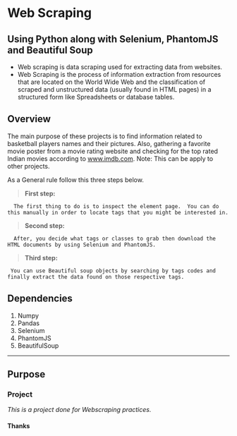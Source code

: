 # Web Scraping

## Using Python along with Selenium, PhantomJS and Beautiful Soup 

- Web scraping is data scraping used for extracting data from websites. 
- Web Scraping is the process of information extraction from resources that are located on the World Wide Web and the classification of scraped and unstructured data (usually found in HTML pages) in a structured form like Spreadsheets or database tables.

## Overview

The main purpose of these projects is to find information related to basketball players names and their pictures.  Also, gathering a favorite movie poster from a movie rating website and checking for the top rated Indian movies according to www.imdb.com. Note:  This can be apply to other projects.


As a General rule follow this three steps below.

> **First step:**

      The first thing to do is to inspect the element page.  You can do this manually in order to locate tags that you might be interested in. 

> **Second step:**

      After, you decide what tags or classes to grab then download the HTML documents by using Selenium and PhantomJS.


> **Third step:**

     You can use Beautiful soup objects by searching by tags codes and finally extract the data found on those respective tags. 


## Dependencies

1. Numpy
2. Pandas
3. Selenium
4. PhantomJS
5. BeautifulSoup

----
## Purpose
### Project

*This is a project done for Webscraping practices.*

#### Thanks






